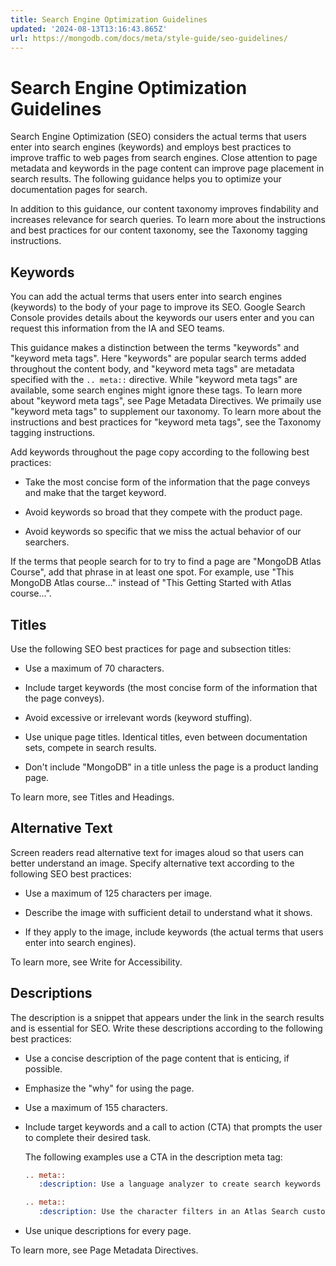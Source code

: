 ```yaml
---
title: Search Engine Optimization Guidelines
updated: '2024-08-13T13:16:43.865Z'
url: https://mongodb.com/docs/meta/style-guide/seo-guidelines/
---
```


# Search Engine Optimization Guidelines

Search Engine Optimization (SEO) considers the actual terms that users enter into search engines (keywords) and employs best practices to improve traffic to web pages from search engines.  Close attention to page metadata and keywords in the page content can improve page placement in search results.  The following guidance helps you to optimize your documentation pages for search.

In addition to this guidance, our content taxonomy improves findability and increases relevance for search queries. To learn more about the instructions and best practices for our content taxonomy, see the Taxonomy tagging instructions.

## Keywords

You can add the actual terms that users enter into search engines (keywords) to the body of your page to improve its SEO.  Google Search Console provides details about the keywords our users enter and you can request this information from the IA and SEO teams.

This guidance makes a distinction between the terms "keywords" and "keyword meta tags". Here "keywords" are popular search terms added throughout the content body, and "keyword meta tags" are metadata specified with the `.. meta::` directive. While "keyword meta tags" are available, some search engines might ignore these tags. To learn more about "keyword meta tags", see Page Metadata Directives. We primaily use "keyword meta tags" to supplement our taxonomy. To learn more about the instructions and best practices for "keyword meta tags", see the Taxonomy tagging instructions.

Add keywords throughout the page copy according to the following best practices:

- Take the most concise form of the information that the page conveys and make that the target keyword.

- Avoid keywords so broad that they compete with the product page.

- Avoid keywords so specific that we miss the actual behavior of our searchers.

If the terms that people search for to try to find a page are "MongoDB Atlas Course", add that phrase in at least one spot. For example, use "This MongoDB Atlas course..." instead of "This Getting Started with Atlas course...".

## Titles

Use the following SEO best practices for page and subsection titles:

- Use a maximum of 70 characters.

- Include target keywords (the most concise form of the information that the page conveys).

- Avoid excessive or irrelevant words (keyword stuffing).

- Use unique page titles. Identical titles, even between documentation sets, compete in search results.

- Don't include "MongoDB" in a title unless the page is a product landing page.

To learn more, see Titles and Headings.

## Alternative Text

Screen readers read alternative text for images aloud so that users can better understand an image. Specify alternative text according to the following SEO best practices:

- Use a maximum of 125 characters per image.

- Describe the image with sufficient detail to understand what it shows.

- If they apply to the image, include keywords (the actual terms that users enter into search engines).

To learn more, see Write for Accessibility.

## Descriptions

The description is a snippet that appears under the link in the search results and is essential for SEO. Write these descriptions according to the following best practices:

- Use a concise description of the page content that is enticing, if possible.

- Emphasize the "why" for using the page.

- Use a maximum of 155 characters.

- Include target keywords and a call to action (CTA) that prompts the user to complete their desired task.

  The following examples use a CTA in the description meta tag:

  ```rst
  .. meta::
     :description: Use a language analyzer to create search keywords in your Atlas Search index that are optimized for a particular natural language.
  ```

  ```rst
  .. meta::
     :description: Use the character filters in an Atlas Search custom analyzer to examine text one character at a time and perform filtering operations.
  ```

- Use unique descriptions for every page.

To learn more, see Page Metadata Directives.